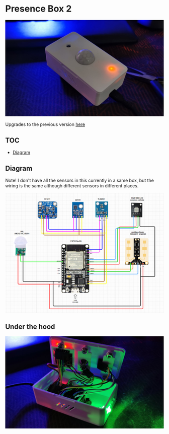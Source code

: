 # Presence Box 2

![](presence-box.png)

Upgrades to the previous version [here](/esphome/presence)

## TOC
* [Diagram](#diagram)

## Diagram

Note! I don't have all the sensors in this currently in a same box, but the wiring is the same although different sensors in different places.

![](presence-box-diagram.png)



## Under the hood


![](under-the-hood.jpg)
